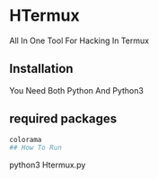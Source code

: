 # HTermux
All In One Tool For Hacking In Termux

## Installation

You Need Both Python And Python3

## required packages
```bash
colorama
## How To Run
```
python3 Htermux.py
